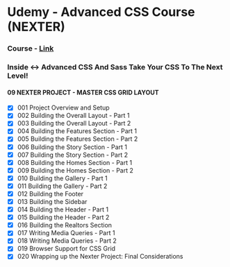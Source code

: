 # Udemy - Advanced CSS Course (NEXTER)

### Course - [Link](https://www.udemy.com/advanced-css-and-sass/?siteID=c4ytgEGG5fA-BqYe7RrPdFDw3BPvlgbt_g&LSNPUBID=c4ytgEGG5fA)
### Inside <-> Advanced CSS And Sass Take Your CSS To The Next Level!
#### 09 NEXTER PROJECT - MASTER CSS GRID LAYOUT

- [x] 001 Project Overview and Setup
- [x] 002 Building the Overall Layout - Part 1
- [x] 003 Building the Overall Layout - Part 2
- [x] 004 Building the Features Section - Part 1
- [x] 005 Building the Features Section - Part 2
- [x] 006 Building the Story Section - Part 1
- [x] 007 Building the Story Section - Part 2
- [x] 008 Building the Homes Section - Part 1
- [x] 009 Building the Homes Section - Part 2
- [x] 010 Building the Gallery - Part 1
- [x] 011 Building the Gallery - Part 2
- [x] 012 Building the Footer
- [x] 013 Building the Sidebar
- [x] 014 Building the Header - Part 1
- [x] 015 Building the Header - Part 2
- [x] 016 Building the Realtors Section
- [x] 017 Writing Media Queries - Part 1
- [x] 018 Writing Media Queries - Part 2
- [x] 019 Browser Support for CSS Grid
- [x] 020 Wrapping up the Nexter Project: Final Considerations